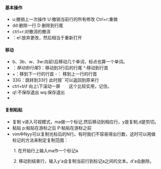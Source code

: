 #### 基本操作
* u:撤销上一次操作      U:撤销当前行的所有修改 Ctrl+r:重做
* dd:删除一行   D 删除到行尾 
* ctrl+r:对撤消的撤消
* ：e!:放弃更改，然后相当于重新打开



#### 移动
* b、3b、w、3w:向前\后移动几个单词，标点也算一个单词。
* $：移动到行尾 3$：移动到3行后的行尾	^:移动到行首
* +：移到下一行的行首 	-： 移到上一行的行首
* 33G：跳转到33行   此时按\`\`可以返回到原来行
* ctrl+b\f  向上\下滚动一屏　　这个比较实用，记住。
* q!:不保存退出  wq:保存退出
* 

#### 复制粘贴
* 复制 	v进入可视模式，ma做一个标记,然后移动到相应行，y是复制,d是剪切。
* 粘贴 	p:粘贴在游标之后 P:粘贴在游标之前
* vim中Nyy可以复制光标后的N行。有时我们不容易得出行数，这时可以用做标记的方法来制定复制范围： 

　　1. 在开始行上输入ma作一个标记a 

　　2. 移动到结束行，输入y'a会复制当前行到标记a之间的文本。d'a会删除。 